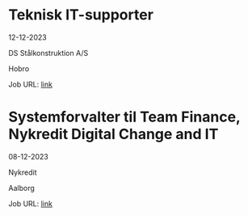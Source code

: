 # Teknisk IT-supporter
12-12-2023

DS Stålkonstruktion A/S

Hobro

Job URL: [link](https://www.jobindex.dk/img/pdf/IT_Supporter_1223.pdf)


# Systemforvalter til Team Finance, Nykredit Digital Change and IT
08-12-2023

Nykredit

Aalborg

Job URL: [link](https://www.jobindex.dk/jobannonce/497678/systemforvalter-til-team-finance-nykredit-digital-change-and-it)


